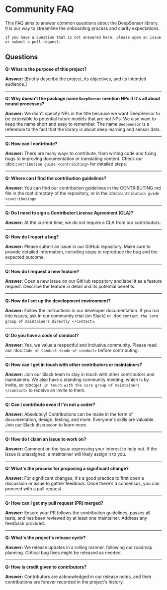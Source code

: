 # Community FAQ

This FAQ aims to answer common questions about the DeepSensor library. It is our way to streamline the onboarding process and clarify expectations.

```{note}
If you have a question that is not answered here, please open an issue or submit a pull request.
```

## Questions

**Q: What is the purpose of this project?**

**Answer:** [Briefly describe the project, its objectives, and its intended audience.]

---

**Q: Why doesn't the package name `DeepSensor` mention NPs if it's all about neural processes?**

**Answer:**
We didn't specify NPs in the title because we want DeepSensor to be extensible to potential
future models that are not NPs. We also want to keep the name short and easy to remember.
The name `DeepSensor` is a reference to the fact that the library is about deep learning and sensor data.

---

**Q: How can I contribute?**

**Answer:** There are many ways to contribute, from writing code and fixing bugs to improving documentation or translating content. Check our :doc:`contribution guide <contributing>` for detailed steps.

---

**Q: Where can I find the contribution guidelines?**

**Answer:** You can find our contribution guidelines in the CONTRIBUTING.md file in the root directory of the repository, or in the :doc:`contribution guide <contributing>`.

---

**Q: Do I need to sign a Contributor License Agreement (CLA)?**

**Answer:** At the current time, we do not require a CLA from our contributors.

---

**Q: How do I report a bug?**

**Answer:** Please submit an issue in our GitHub repository. Make sure to provide detailed information, including steps to reproduce the bug and the expected outcome.

---

**Q: How do I request a new feature?**

**Answer:** Open a new issue on our GitHub repository and label it as a feature request. Describe the feature in detail and its potential benefits.

---

**Q: How do I set up the development environment?**

**Answer:** Follow the instructions in our developer documentation. If you run into issues, ask in our community chat (on Slack) or :doc:`contact the core group of maintainers directly </contact>`.

---

**Q: Do you have a code of conduct?**

**Answer:** Yes, we value a respectful and inclusive community. Please read our :doc:`Code of Conduct <code-of-conduct>` before contributing.

---

**Q: How can I get in touch with other contributors or maintainers?**

**Answer:** Join our Slack team to stay in touch with other contributors and maintainers. We also have a standing community meeting, which is by invite, so :doc:`get in touch with the core group of maintainers </contact>` to receive an invite to them.

---

**Q: Can I contribute even if I'm not a coder?**

**Answer:** Absolutely! Contributions can be made in the form of documentation, design, testing, and more. Everyone's skills are valuable. Join our Slack discussion to learn more.

---

**Q: How do I claim an issue to work on?**

**Answer:** Comment on the issue expressing your interest to help out. If the issue is unassigned, a maintainer will likely assign it to you.

---

**Q: What's the process for proposing a significant change?**

**Answer:** For significant changes, it's a good practice to first open a discussion or issue to gather feedback. Once there's a consensus, you can proceed with a pull request.

---

**Q: How can I get my pull request (PR) merged?**

**Answer:** Ensure your PR follows the contribution guidelines, passes all tests, and has been reviewed by at least one maintainer. Address any feedback provided.

---

**Q: What's the project's release cycle?**

**Answer:** We release updates in a rolling manner, following our roadmap planning. Critical bug fixes might be released as needed.

---

**Q: How is credit given to contributors?**

**Answer:** Contributors are acknowledged in our release notes, and their contributions are forever recorded in the project's history.

<!--
TODO: write more questions and answers here.
-->
